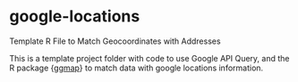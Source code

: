 # google-locations
Template R File to Match Geocoordinates with Addresses

This is a template project folder with code to use Google API Query, and the R package {<a href="https://cran.r-project.org/web/packages/ggmap/readme/README.html">ggmap</a>} to match data with google locations information.
